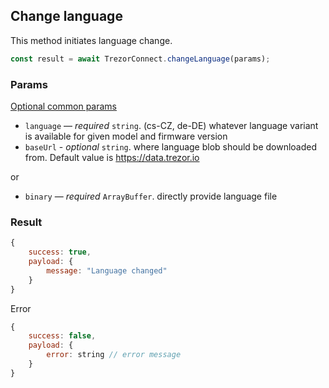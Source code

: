 ## Change language

This method initiates language change.

```javascript
const result = await TrezorConnect.changeLanguage(params);
```

### Params

[Optional common params](commonParams.md)

-   `language` — _required_ `string`. (cs-CZ, de-DE) whatever language variant is available for given model and firmware version
-   `baseUrl` - _optional_ `string`. where language blob should be downloaded from. Default value is https://data.trezor.io

or

-   `binary` — _required_ `ArrayBuffer`. directly provide language file

### Result

```javascript
{
    success: true,
    payload: {
        message: "Language changed"
    }
}

```

Error

```javascript
{
    success: false,
    payload: {
        error: string // error message
    }
}
```
